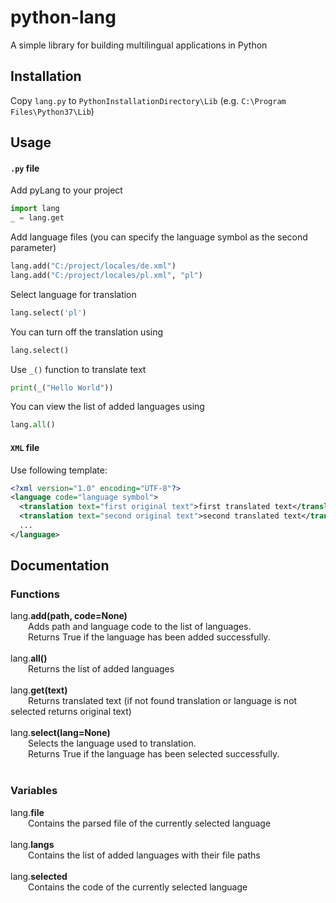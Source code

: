 # python-lang
A simple library for building multilingual applications in Python
## Installation
Copy `lang.py` to `PythonInstallationDirectory\Lib` (e.g. `C:\Program Files\Python37\Lib`)
## Usage
#### `.py` file
Add pyLang to your project
```python
import lang
_ = lang.get
```
Add language files (you can specify the language symbol as the second parameter)
```python
lang.add("C:/project/locales/de.xml")
lang.add("C:/project/locales/pl.xml", "pl")
```
Select language for translation
```python
lang.select('pl')
```
You can turn off the translation using
```python
lang.select()
```
Use `_()` function to translate text
```python
print(_("Hello World"))
```
You can view the list of added languages using
```python
lang.all()
```
#### `XML` file
Use following template:
```xml
<?xml version="1.0" encoding="UTF-8"?>
<language code="language symbol">
  <translation text="first original text">first translated text</translation>
  <translation text="second original text">second translated text</translation>
  ...
</language>
```
## Documentation
### Functions
lang.**add(path, code=None)**<br>
&emsp;&emsp;Adds path and language code to the list of languages.<br>
&emsp;&emsp;Returns True if the language has been added successfully.<br><br>
lang.**all()**<br>
&emsp;&emsp;Returns the list of added languages<br><br>
lang.**get(text)**<br>
&emsp;&emsp;Returns translated text (if not found translation or language is not selected returns original text)<br><br>
lang.**select(lang=None)**<br>
&emsp;&emsp;Selects the language used to translation.<br>
&emsp;&emsp;Returns True if the language has been selected successfully.<br><br>
### Variables
lang.**file**<br>
&emsp;&emsp;Contains the parsed file of the currently selected language<br><br>
lang.**langs**<br>
&emsp;&emsp;Contains the list of added languages with their file paths<br><br>
lang.**selected**<br>
&emsp;&emsp;Contains the code of the currently selected language
